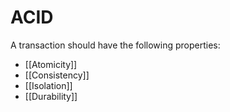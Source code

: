 # ACID

A transaction should have the following properties:

- [[Atomicity]]
- [[Consistency]]
- [[Isolation]]
- [[Durability]]
